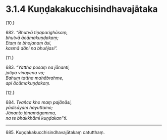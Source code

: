 # 3.1.4 Kuṇḍakakucchisindhavajātaka

(10.)

682\. _“Bhutvā tiṇaparighāsaṃ,_  
_bhutvā ācāmakuṇḍakaṃ;_  
_Etaṃ te bhojanaṃ āsi,_  
_kasmā dāni na bhuñjasi”._  

(11.)

683\. _“Yattha posaṃ na jānanti,_  
_jātiyā vinayena vā;_  
_Bahuṃ tattha mahābrahme,_  
_api ācāmakuṇḍakaṃ._  

(12.)

684\. _Tvañca kho maṃ pajānāsi,_  
_yādisāyaṃ hayuttamo;_  
_Jānanto jānamāgamma,_  
_na te bhakkhāmi kuṇḍakan”ti._  

---

685\. Kuṇḍakakucchisindhavajātakaṃ catutthaṃ.

